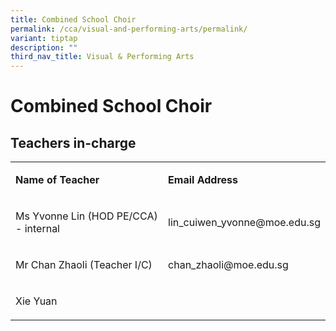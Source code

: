 ```yaml
---
title: Combined School Choir
permalink: /cca/visual-and-performing-arts/permalink/
variant: tiptap
description: ""
third_nav_title: Visual & Performing Arts
---
```

<h1>Combined School Choir</h1>
<p></p>
<h2>Teachers in-charge</h2>
<table style="minWidth: 50px">
<colgroup>
<col>
<col>
</colgroup>
<tbody>
<tr>
<td rowspan="1" colspan="1">
<p><strong>Name of Teacher</strong>
</p>
</td>
<td rowspan="1" colspan="1">
<p><strong>Email Address</strong>
</p>
</td>
</tr>
<tr>
<td rowspan="1" colspan="1">
<p>Ms Yvonne Lin (HOD PE/CCA) - internal</p>
</td>
<td rowspan="1" colspan="1">
<p><a rel="noopener noreferrer nofollow" target="_blank">lin_cuiwen_yvonne@moe.edu.sg</a>
</p>
</td>
</tr>
<tr>
<td rowspan="1" colspan="1">
<p>Mr Chan Zhaoli (Teacher I/C)</p>
</td>
<td rowspan="1" colspan="1">
<p><a rel="noopener noreferrer nofollow" target="_blank">chan_zhaoli@moe.edu.sg</a>
</p>
</td>
</tr>
<tr>
<td rowspan="1" colspan="1">
<p>Xie Yuan</p>
</td>
<td rowspan="1" colspan="1">
<p></p>
</td>
</tr>
</tbody>
</table>
<p></p>